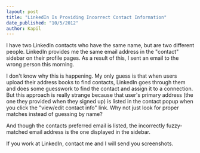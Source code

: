 ```yaml
---
layout: post
title: "LinkedIn Is Providing Incorrect Contact Information"
date_published: "10/5/2012" 
author: Kapil
---
```


I have two LinkedIn contacts who have the same name, but are two different people. LinkedIn provides me the same email address in the "contact" sidebar on their profile pages. As a result of this, I sent an email to the wrong person this morning.

I don't know why this is happening. My only guess is that when users upload their address books to find contacts, LinkedIn goes through them and does some guesswork to find the contact and assign it to a connection. But this approach is really strange because that user's primary address (the one they provided when they signed up) is listed in the contact popup when you click the "view/edit contact info" link. Why not just look for proper matches instead of guessing by name? 

And though the contacts preferred email is listed, the incorrectly fuzzy-matched email address is the one displayed in the sidebar.

If you work at LinkedIn, contact me and I will send you screenshots.
